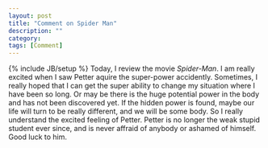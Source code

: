 ```yaml
---
layout: post
title: "Comment on Spider Man"
description: ""
category: 
tags: [Comment]
---
```

{% include JB/setup %}
Today, I review the movie *Spider-Man*.
I am really excited when I saw Petter aquire the super-power accidently.
Sometimes, I really hoped that I can get the super ability to change my
situation where I have been so long. Or may be there is the huge potential power
in the body and has not been discovered yet. If the hidden power is found,
maybe our life will turn to be really different, and we will be some body.
So I really understand the excited feeling of Petter. Petter is no longer the
weak stupid student ever since, and is never affraid of anybody or ashamed of
himself. Good luck to him. 
